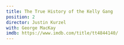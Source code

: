 ```yaml
---
title: The True History of the Kelly Gang
position: 2
director: Justin Kurzel
with: George MacKay
imdb: https://www.imdb.com/title/tt4844140/
---
```


